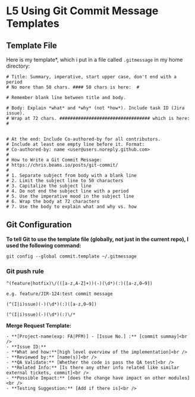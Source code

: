 # **L5 Using Git Commit Message Templates**

## Template File

Here is my template*, which i put in a file called `.gitmessage` in my home directory:

```
# Title: Summary, imperative, start upper case, don't end with a period
# No more than 50 chars. #### 50 chars is here:  #

# Remember blank line between title and body.

# Body: Explain *what* and *why* (not *how*). Include task ID (Jira issue).
# Wrap at 72 chars. ################################## which is here:  #


# At the end: Include Co-authored-by for all contributors. 
# Include at least one empty line before it. Format: 
# Co-authored-by: name <user@users.noreply.github.com>
#
# How to Write a Git Commit Message:
# https://chris.beams.io/posts/git-commit/
#
# 1. Separate subject from body with a blank line
# 2. Limit the subject line to 50 characters
# 3. Capitalize the subject line
# 4. Do not end the subject line with a period
# 5. Use the imperative mood in the subject line
# 6. Wrap the body at 72 characters
# 7. Use the body to explain what and why vs. how
```

## Git Configuration


**To tell Git to use the template file (globally, not just in the current repo), I used the following command:**

```
git config --global commit.template ~/.gitmessage
```

### Git push rule

```
^(feature|hotfix)\/(([a-z,A-Z]+))(-)(\d*)(:)([a-z,0–9])
```

```
e.g. feature/JIR-124:test commit message
```

```
(^(I|i)ssue)(-)(\d*)(:)([a-z,0–9])

(^(I|i)ssue)(-)(\d*)(:)\/*
```

**Merge Request Template:** 

```
- **[Project-name(exp: FA|PFM)] - [Issue No.] :** [commit summay]<br />
- **Issue ID:**
- **What and how:**[high level overview of the implementation]<br />
- **Reviewed by:** [name(s)]<br />
- **QA Validate:** [Whether the code is pass the QA test]<br />
- **Related Info:** [Is there any other info related like similar external tickets, commit]<br />
- **Possible Impact:** [does the change have impact on other modules]<br />
- **Testing Suggestion:** [Add if there is]<br />
```
